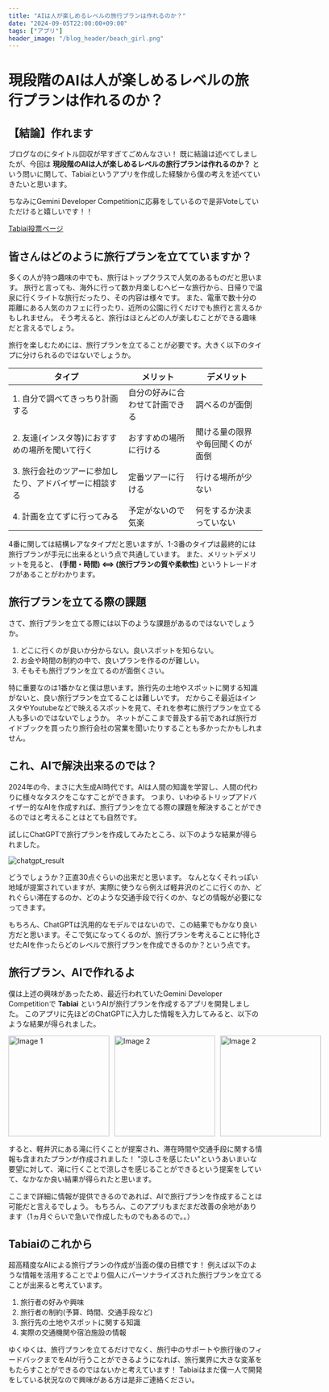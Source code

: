 ```yaml
---
title: "AIは人が楽しめるレベルの旅行プランは作れるのか？"
date: "2024-09-05T22:00:00+09:00"
tags: ["アプリ"]
header_image: "/blog_header/beach_girl.png"
---
```


# 現段階のAIは人が楽しめるレベルの旅行プランは作れるのか？

## 【結論】作れます

ブログなのにタイトル回収が早すぎてごめんなさい！
既に結論は述べてしましたが、今回は **現段階のAIは人が楽しめるレベルの旅行プランは作れるのか？** という問いに関して、Tabiaiというアプリを作成した経験から僕の考えを述べていきたいと思います。

ちなみにGemini Developer Competitionに応募をしているので是非Voteしていただけると嬉しいです！！

[Tabiai投票ページ](https://ai.google.dev/competition/projects/tabiai)

## 皆さんはどのように旅行プランを立てていますか？

多くの人が持つ趣味の中でも、旅行はトップクラスで人気のあるものだと思います。
旅行と言っても、海外に行って数か月楽しむヘビーな旅行から、日帰りで温泉に行くライトな旅行だったり、その内容は様々です。
また、電車で数十分の距離にある人気のカフェに行ったり、近所の公園に行くだけでも旅行と言えるかもしれません。
そう考えると、旅行はほとんどの人が楽しむことができる趣味だと言えるでしょう。

旅行を楽しむためには、旅行プランを立てることが必要です。大きく以下のタイプに分けられるのではないでしょうか。

| タイプ | メリット | デメリット |
| --- | --- | --- |
| 1. 自分で調べてきっちり計画する | 自分の好みに合わせて計画できる | 調べるのが面倒 |
| 2. 友達(インスタ等)におすすめの場所を聞いて行く | おすすめの場所に行ける | 聞ける量の限界や毎回聞くのが面倒 |
| 3. 旅行会社のツアーに参加したり、アドバイザーに相談する | 定番ツアーに行ける | 行ける場所が少ない |
| 4. 計画を立てずに行ってみる | 予定がないので気楽 | 何をするか決まっていない |

4番に関しては結構レアなタイプだと思いますが、1-3番のタイプは最終的には旅行プランが手元に出来るという点で共通しています。
また、メリットデメリットを見ると、 **(手間・時間) <==> (旅行プランの質や柔軟性)** というトレードオフがあることがわかります。

## 旅行プランを立てる際の課題

さて、旅行プランを立てる際には以下のような課題があるのではないでしょうか。

1. どこに行くのが良いか分からない。良いスポットを知らない。
2. お金や時間の制約の中で、良いプランを作るのが難しい。
3. そもそも旅行プランを立てるのが面倒くさい。

特に重要なのは1番かなと僕は思います。旅行先の土地やスポットに関する知識がないと、良い旅行プランを立てることは難しいです。
だからこそ最近はインスタやYoutubeなどで映えるスポットを見て、それを参考に旅行プランを立てる人も多いのではないでしょうか。
ネットがここまで普及する前であれば旅行ガイドブックを買ったり旅行会社の営業を聞いたりすることも多かったかもしれません。

## これ、AIで解決出来るのでは？

2024年の今、まさに大生成AI時代です。AIは人間の知識を学習し、人間の代わりに様々なタスクをこなすことができます。
つまり、いわゆるトリップアドバイザー的なAIを作成すれば、旅行プランを立てる際の課題を解決することができるのではと考えることはとても自然です。

試しにChatGPTで旅行プランを作成してみたところ、以下のような結果が得られました。

![chatgpt_result](/blogs/20240905_tabiai/chatgpt_result.png)

どうでしょうか？正直30点ぐらいの出来だと思います。
なんとなくそれっぽい地域が提案されていますが、実際に使うなら例えば軽井沢のどこに行くのか、どれぐらい滞在するのか、どのような交通手段で行くのか、などの情報が必要になってきます。

もちろん、ChatGPTは汎用的なモデルではないので、この結果でもかなり良い方だと思います。そこで気になってくるのが、旅行プランを考えることに特化させたAIを作ったらどのレベルで旅行プランを作成できるのか？という点です。

## 旅行プラン、AIで作れるよ

僕は上述の興味があったため、最近行われていたGemini Developer Competitionで **Tabiai** というAIが旅行プランを作成するアプリを開発しました。
このアプリに先ほどのChatGPTに入力した情報を入力してみると、以下のような結果が得られました。

<div style="display: flex; justify-content:space-around;">
  <img src="/blogs/20240905_tabiai/tabiai_example1.png" alt="Image 1" style="width: 200px; margin-right: 10px;">
  <img src="/blogs/20240905_tabiai/tabiai_example2.png" alt="Image 2" style="width: 200px; margin-right: 10px;">
  <img src="/blogs/20240905_tabiai/tabiai_example3.png" alt="Image 2" style="width: 200px; margin-right: 10px;">
</div>

すると、軽井沢にある滝に行くことが提案され、滞在時間や交通手段に関する情報も含まれたプランが作成されました！
"涼しさを感じたい"というあいまいな要望に対して、滝に行くことで涼しさを感じることができるという提案をしていて、なかなか良い結果が得られたと思います。

ここまで詳細に情報が提供できるのであれば、AIで旅行プランを作成することは可能だと言えるでしょう。
もちろん、このアプリもまだまだ改善の余地があります（1ヵ月ぐらいで急いで作成したものでもあるので。。）

## Tabiaiのこれから

超高精度なAIによる旅行プランの作成が当面の僕の目標です！
例えば以下のような情報を活用することでより個人にパーソナライズされた旅行プランを立てることが出来ると考えています。

1. 旅行者の好みや興味
2. 旅行者の制約(予算、時間、交通手段など)
3. 旅行先の土地やスポットに関する知識
4. 実際の交通機関や宿泊施設の情報

ゆくゆくは、旅行プランを立てるだけでなく、旅行中のサポートや旅行後のフィードバックまでをAIが行うことができるようになれば、旅行業界に大きな変革をもたらすことができるのではないかと考えています！
Tabiaiはまだ僕一人で開発をしている状況なので興味がある方は是非ご連絡ください。
